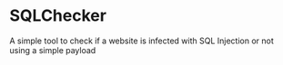 # SQLChecker
A simple tool to check if a website is infected  with SQL Injection or not using a simple payload
